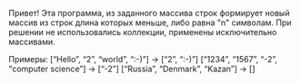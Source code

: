 Привет!
Эта программа, из заданного массива строк 
формирует новый массив из строк длина которых 
меньше, либо равна "n" символам. 
При решении не использовались коллекции, 
применены исключительно массивами.

Примеры:
[“Hello”, “2”, “world”, “:-)”] → [“2”, “:-)”]
[“1234”, “1567”, “-2”, “computer science”] → [“-2”]
[“Russia”, “Denmark”, “Kazan”] → []